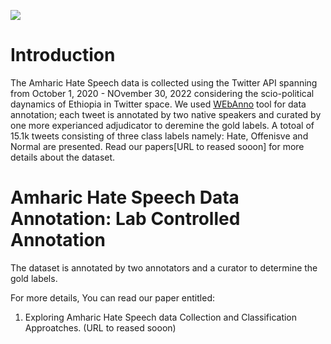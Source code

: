 
 [![](../../logo.png)](https://github.com/uhh-lt/amharicmodels/)
# Introduction
The Amharic Hate Speech data is collected using the Twitter API spanning from October 1, 2020 - NOvember 30, 2022 considering the scio-political daynamics of Ethiopia in Twitter space. We used [WEbAnno](http://ltdemos.informatik.uni-hamburg.de/codebookanno-cba/) tool for data annotation; each tweet is annotated by two native speakers and curated by one more experianced adjudicator to deremine the gold labels. A totoal of 15.1k tweets consisting of three class labels namely: Hate, Offenisve and Normal are presented. Read our papers[URL to reased sooon] for more details about the dataset.

# Amharic Hate Speech Data Annotation: Lab Controlled Annotation
The dataset is annotated by two annotators and a curator to determine the gold labels.  

For more details, You can read our paper entitled:
1. Exploring Amharic Hate Speech data Collection and Classification Approatches. (URL to reased sooon)


